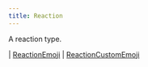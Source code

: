 ```yaml
---
title: Reaction
---
```


A reaction type.

<div class="font-mono whitespace-pre"><span class="opacity-50">| </span><a href="/gh/types/reactionemoji"  >ReactionEmoji</a><span class="opacity-50">
| </span><a href="/gh/types/reactioncustomemoji"  >ReactionCustomEmoji</a></div>


